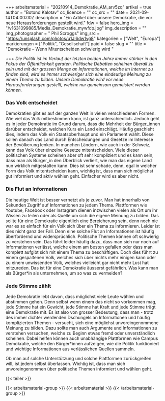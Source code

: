 +++
arbeitsmaterial = "20210914_Demokratie_AM_arv5zq"
artikel = true
author = "Botond Kalotav"
cc_licence = ""
cc_src = ""
date = 2021-09-14T04:00:00Z
description = "Ein Artikel über unsere Demokratie, die vor neue Herausforderungen gestellt wird."
fdw = false
hero_img = "/v1631099885/Media_Demokratie_mywfdp.jpg"
img_description = ""
img_photographer = " Phil Scroggs"
img_src = "https://unsplash.com/photos/u1JI6dw1vg8"
kategorien = ["Welt", "Europa"]
markierungen = ["Politik", "Gesellschaft"]
paid = false
slug = ""
title = "Demokratie – Wenn Mitentscheiden schwierig wird "

+++
_Die Politik ist im Verlauf der letzten beiden Jahre immer stärker in den Fokus der Öffentlichkeit geraten. Politische Debatten scheinen überall zu sein und mit der grossen Menge an Informationen, welche im Internet zu finden sind, wird es immer schwieriger sich eine eindeutige Meinung zu einem Thema zu bilden. Unsere Demokratie wird vor neue Herausforderungen gestellt, welche nur gemeinsam gemeistert werden können._

### Das Volk entscheidet

Demokratien gibt es auf der ganzen Welt in vielen verschiedenen Formen. Wie viel das Volk mitbestimmen kann, ist ganz unterschiedlich. Jedoch geht es in jeder Demokratie im Grund darum, dass die Mehrheit der Bürger_innen darüber entscheidet, welchen Kurs ein Land einschlägt. Häufig geschieht dies, indem das Volk ein Staatsoberhaupt und ein Parlament wählt. Diese sollen danach das Land durch Entscheidungen und Gesetze im Interesse der Bevölkerung lenken. In manchen Ländern, wie auch in der Schweiz, kann das Volk über einzelne Gesetze mitentscheiden. Viele dieser politischen Systeme scheinen aber oft sehr kompliziert und es kann sein, dass man als Bürger_in den Überblick verliert, wie man das eigene Land nun wirklich mitgestalten kann. Dies ist sehr schade, denn, egal in welcher Form das Volk mitentscheiden kann, wichtig ist, dass man sich möglichst gut informiert und aktiv wählen geht. Einfacher wird es aber nicht.

### Die Flut an Informationen

Die heutige Welt ist besser vernetzt als je zuvor. Man hat innerhalb von Sekunden Zugriff auf Informationen zu jedem Thema. Plattformen wie Youtube, Facebook oder Instagram dienen inzwischen vielen als Ort um ihr Wissen zu teilen oder als Quelle um sich die eigene Meinung zu bilden. Das sollte für eine Demokratie eigentlich eine Bereicherung sein, denn noch nie war es so einfach für ein Volk sich über ein Thema zu informieren. Leider ist dies nicht ganz der Fall. Denn eine solche Flut an Informationen ist häufig überfordernd und widersprüchlich. Politische Themen können oft schwierig zu verstehen sein. Das führt leider häufig dazu, dass man sich nur noch auf Informationen verlässt, welche einem am besten gefallen oder dass man komplett aufgibt sich mit einem Thema zu beschäftigen. Doch dies führt zu einem gespaltenen Volk, welches sich über nichts mehr einigen kann oder zu einem unwissenden Volk, welches vielleicht gar nicht mehr Lust hat mitzureden. Das ist für eine Demokratie äusserst gefährlich. Was kann man als Bürger*in als unternehmen, um so was zu vermeiden?

### Jede Stimme zählt

Jede Demokratie lebt davon, dass möglichst viele Leute wählen und abstimmen gehen. Denn selbst wenn einem das nicht so vorkommen mag, jede Stimme hat ein Gewicht, jede Stimme hat Kraft und jede Stimme trägt eine Demokratie mit. Es ist also von grosser Bedeutung, dass man - trotz des immer dichter werdenden Dschungels an Informationen und häufig komplizierten Themen - versucht, sich eine möglichst unvoreingenommene Meinung zu bilden. Dazu sollte man auch Argumente und Informationen zu verstehen versuchen, welche zu Beginn etwas fremd oder unverständlich scheinen. Dabei helfen können auch unabhängige Plattformen wie Campus Demokratie, welche den Bürger*innen aufzeigen, wie die Politik funktioniert und wichtige Informationen aus verlässlichen Quellen sammeln.

Ob man auf solche Unterstützung und solche Plattformen zurückgreifen will, ist jedem selbst überlassen. Wichtig ist, dass man sich unvoreingenommen über politische Themen informiert und wählen geht.

{{< teiler >}}

{{< arbeitsmaterial-group >}}
{{< arbeitsmaterial >}}
{{< /arbeitsmaterial-group >}}